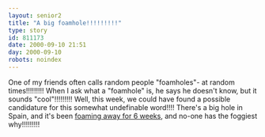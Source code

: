 ```yaml
---
layout: senior2
title: "A big foamhole!!!!!!!!!"
type: story
id: 811173
date: 2000-09-10 21:51
day: 2000-09-10
robots: noindex
---
```

One of my friends often calls random people "foamholes"- at random times!!!!!!!!! When I ask what a "foamhole" is, he says he doesn't know, but it sounds "cool"!!!!!!!!! Well, this week, we could have found a possible candidature for this somewhat undefinable word!!!! There's a big hole in Spain, and it's been <a href="http://www.discovery.com/news/earthalert/000905/index/phenomenon_index.html">foaming away for 6 weeks</a>, and no-one has the foggiest why!!!!!!!!!

